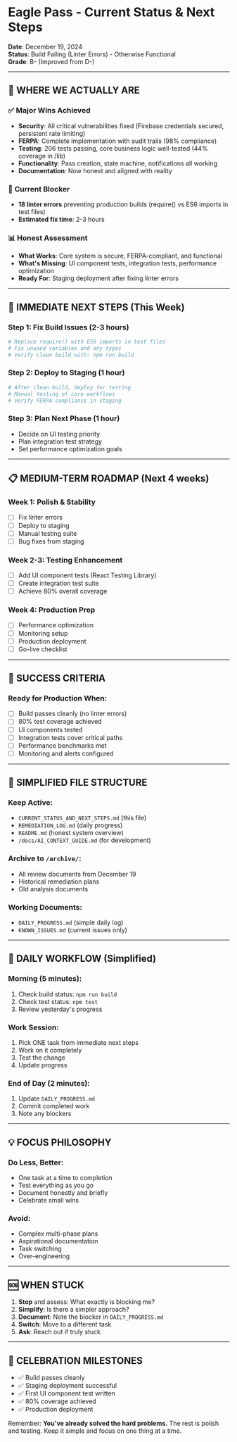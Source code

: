 # Eagle Pass - Current Status & Next Steps

**Date**: December 19, 2024  
**Status**: Build Failing (Linter Errors) - Otherwise Functional  
**Grade**: B- (Improved from D-)

---

## 🎯 **WHERE WE ACTUALLY ARE**

### ✅ **Major Wins Achieved**
- **Security**: All critical vulnerabilities fixed (Firebase credentials secured, persistent rate limiting)
- **FERPA**: Complete implementation with audit trails (98% compliance)
- **Testing**: 206 tests passing, core business logic well-tested (44% coverage in /lib)
- **Functionality**: Pass creation, state machine, notifications all working
- **Documentation**: Now honest and aligned with reality

### 🔴 **Current Blocker**
- **18 linter errors** preventing production builds (require() vs ES6 imports in test files)
- **Estimated fix time**: 2-3 hours

### 📊 **Honest Assessment**
- **What Works**: Core system is secure, FERPA-compliant, and functional
- **What's Missing**: UI component tests, integration tests, performance optimization
- **Ready For**: Staging deployment after fixing linter errors

---

## 🚀 **IMMEDIATE NEXT STEPS (This Week)**

### Step 1: Fix Build Issues (2-3 hours)
```bash
# Replace require() with ES6 imports in test files
# Fix unused variables and any types
# Verify clean build with: npm run build
```

### Step 2: Deploy to Staging (1 hour)
```bash
# After clean build, deploy for testing
# Manual testing of core workflows
# Verify FERPA compliance in staging
```

### Step 3: Plan Next Phase (1 hour)
- Decide on UI testing priority
- Plan integration test strategy
- Set performance optimization goals

---

## 📋 **MEDIUM-TERM ROADMAP (Next 4 weeks)**

### Week 1: Polish & Stability
- [ ] Fix linter errors
- [ ] Deploy to staging
- [ ] Manual testing suite
- [ ] Bug fixes from staging

### Week 2-3: Testing Enhancement
- [ ] Add UI component tests (React Testing Library)
- [ ] Create integration test suite
- [ ] Achieve 80% overall coverage

### Week 4: Production Prep
- [ ] Performance optimization
- [ ] Monitoring setup
- [ ] Production deployment
- [ ] Go-live checklist

---

## 🎯 **SUCCESS CRITERIA**

### Ready for Production When:
- [ ] Build passes cleanly (no linter errors)
- [ ] 80% test coverage achieved
- [ ] UI components tested
- [ ] Integration tests cover critical paths
- [ ] Performance benchmarks met
- [ ] Monitoring and alerts configured

---

## 📁 **SIMPLIFIED FILE STRUCTURE**

### Keep Active:
- `CURRENT_STATUS_AND_NEXT_STEPS.md` (this file)
- `REMEDIATION_LOG.md` (daily progress)
- `README.md` (honest system overview)
- `/docs/AI_CONTEXT_GUIDE.md` (for development)

### Archive to `/archive/`:
- All review documents from December 19
- Historical remediation plans
- Old analysis documents

### Working Documents:
- `DAILY_PROGRESS.md` (simple daily log)
- `KNOWN_ISSUES.md` (current issues only)

---

## 🔄 **DAILY WORKFLOW (Simplified)**

### Morning (5 minutes):
1. Check build status: `npm run build`
2. Check test status: `npm test`
3. Review yesterday's progress

### Work Session:
1. Pick ONE task from immediate next steps
2. Work on it completely
3. Test the change
4. Update progress

### End of Day (2 minutes):
1. Update `DAILY_PROGRESS.md`
2. Commit completed work
3. Note any blockers

---

## 💡 **FOCUS PHILOSOPHY**

### Do Less, Better:
- One task at a time to completion
- Test everything as you go
- Document honestly and briefly
- Celebrate small wins

### Avoid:
- Complex multi-phase plans
- Aspirational documentation
- Task switching
- Over-engineering

---

## 🆘 **WHEN STUCK**

1. **Stop** and assess: What exactly is blocking me?
2. **Simplify**: Is there a simpler approach?
3. **Document**: Note the blocker in `DAILY_PROGRESS.md`
4. **Switch**: Move to a different task
5. **Ask**: Reach out if truly stuck

---

## 🎉 **CELEBRATION MILESTONES**

- ✅ Build passes cleanly
- ✅ Staging deployment successful
- ✅ First UI component test written
- ✅ 80% coverage achieved
- ✅ Production deployment

Remember: **You've already solved the hard problems.** The rest is polish and testing. Keep it simple and focus on one thing at a time. 